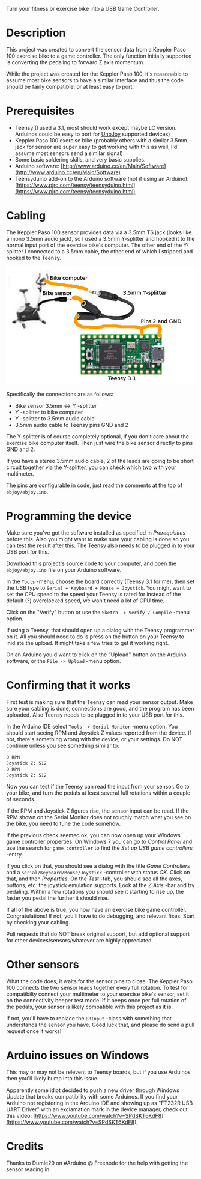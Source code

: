 Turn your fitness or exercise bike into a USB Game Controller.

# Description

This project was created to convert the sensor data from a Keppler Paso 100 exercise bike to a game controller. The only function initially supported is converting the pedaling to forward Z axis momentum.

While the project was created for the Keppler Paso 100, it's reasonable to assume most bike sensors to have a similar interface and thus the code should be fairly compatible, or at least easy to port.


# Prerequisites

 * Teensy (I used a 3.1, most should work except maybe LC version. Arduinos could be easy to port for [UnoJoy](https://github.com/AlanChatham/UnoJoy) supported devices)
 * Keppler Paso 100 exercise bike (probably others with a similar 3.5mm jack for sensor are super easy to get working with this as well, I'd assume most sensors send a similar signal)
 * Some basic soldering skills, and very basic supplies.
 * Arduino software: [http://www.arduino.cc/en/Main/Software](http://www.arduino.cc/en/Main/Software)
 * Teensyduino add-on to the Arduino software (not if using an Arduino): [https://www.pjrc.com/teensy/teensyduino.html](https://www.pjrc.com/teensy/teensyduino.html)


# Cabling

The Keppler Paso 100 sensor provides data via a 3.5mm TS jack (looks like a mono 3.5mm audio jack), so I used a 3.5mm Y-splitter and hooked it to the normal input port of the exercise bike's computer. The other end of the Y-splitter I connected to a 3.5mm cable, the other end of which I stripped and hooked to the Teensy.

![Visualization of cabling](cabling.jpg)

Specifically the connections are as follows:
 - Bike sensor 3.5mm <-> Y -splitter
 - Y -splitter to bike computer
 - Y -splitter to 3.5mm audio cable
 - 3.5mm audio cable to Teensy pins GND and 2

The Y-splitter is of course completely optional, if you don't care about the exercise bike computer itself. Then just wire the bike sensor directly to pins GND and 2.

If you have a stereo 3.5mm audio cable, 2 of the leads are going to be short circuit together via the Y-splitter, you can check which two with your multimeter.

The pins are configurable in code, just read the comments at the top of `ebjoy/ebjoy.ino`.

# Programming the device

Make sure you've got the software installed as specified in *Prerequisites* before this. Also you might want to make sure your cabling is done so you can test the result after this. The Teensy also needs to be plugged in to your USB port for this.

Download this project's source code to your computer, and open the `ebjoy/ebjoy.ino` file on your Arduino software. 

In the `Tools` -menu, choose the board correctly (Teensy 3.1 for me), then set the USB type to `Serial + Keyboard + Mouse + Joystick`. You might want to set the CPU speed to the speed your Teensy is rated for instead of the default (?) overclocked speed, we won't need a lot of CPU time.

Click on the "Verify" button or use the `Sketch -> Verify / Compile` -menu option.

If using a Teensy, that should open up a dialog with the Teensy programmer on it. All you should need to do is press on the button on your Teensy to inidiate the upload. It might take a few tries to get it working right.

On an Arduino you'd want to click on the "Upload" button on the Arduino software, or the `File -> Upload` -menu option.


# Confirming that it works

First test is making sure that the Teensy can read your sensor output. Make sure your cabling is done, connections are good, and the program has been uploaded. Also Teensy needs to be plugged in to your USB port for this.

In the Arduino IDE select `Tools -> Serial Monitor` -menu option. You should start seeing RPM and Joystick Z values reported from the device. If not, there's something wrong with the device, or your settings. Do NOT continue unless you see something similar to:

```
0 RPM
Joystick Z: 512
0 RPM
Joystick Z: 512
```

Now you can test if the Teensy can read the input from your sensor. Go to your bike, and turn the pedals at least several full rotations within a couple of seconds.

If the RPM and Joystick Z figures rise, the sensor input can be read. If the RPM shown on the Serial Monitor does not roughly match what you see on the bike, you need to tune the code somehow.

If the previous check seemed ok, you can now open up your Windows game controller properties. On Windows 7 you can go to *Control Panel* and use the search for `game controller` to find the *Set up USB game controllers* -entry.

If you click on that, you should see a dialog with the title *Game Controllers* and a `Serial/Keyboard/Mouse/Joystick` -controller with status *OK*. Click on that, and then *Properties*. On the *Test* -tab, you should see all the axes, buttons, etc. the joystick emulation supports. Look at the *Z Axis* -bar and try pedaling. Within a few rotations you should see it starting to rise up, the faster you pedal the further it should rise.

If all of the above is true, you now have an exercise bike game controller. Congratulations! If not, you'll have to do debugging, and relevant fixes. Start by checking your cabling.

Pull requests that do NOT break original support, but add optional support for other devices/sensors/whatever are highly appreciated.


# Other sensors

What the code does, it waits for the sensor pins to close. The Keppler Paso 100 connects the two sensor leads together every full rotation. To test for compatibilty connect your multimeter to your exercise bike's sensor, set it on the connectivity beeper test mode. If it beeps once per full rotation of the pedals, your sensor is likely compatible with this project as it is.

If not, you'll have to replace the `EBInput` -class with something that understands the sensor you have. Good luck that, and please do send a pull request once it works!


# Arduino issues on Windows

This may or may not be relevent to Teensy boards, but if you use Arduinos then you'll likely bump into this issue.

Apparently some idiot decided to push a new driver through Windows Update that breaks compatibility with some Arduinos. If you find your Arduino not registering in the Arduino IDE and showing up as "FT232R USB UART Driver" with an exclamation mark in the device manager, check out this video: [https://www.youtube.com/watch?v=SPdSKT6KdF8](https://www.youtube.com/watch?v=SPdSKT6KdF8)


# Credits

Thanks to Dumle29 on #Arduino @ Freenode for the help with getting the sensor reading in.
